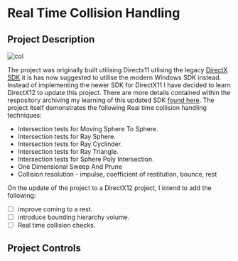 # Real Time Collision Handling
## Project Description
![col](https://github.com/user-attachments/assets/54a49b09-41a1-4010-88be-4d6edef1cbc3)

The project was originally built utilising Directx11  utlising the legacy [DirectX SDK](https://www.microsoft.com/en-gb/download/details.aspx?id=6812) it is has now suggested to utilise the modern Windows SDK instead. Instead of implementing the newer SDK for DirectX11 I have decided to learn DirectX12 to update this project. There are more details contained within the respository archiving my learning of this updated SDK [found here](https://github.com/MoAgilah/Introduction-to-Game-Programming-with-DirectX12).
The project itself demonstrates the following Real time collision handling techniques:
- Intersection tests for Moving Sphere To Sphere.
- Intersection tests for Ray Sphere.
- Intersection tests for Ray Cyclinder.
- Intersection tests for Ray Triangle.
- Intersection tests for Sphere Poly Intersection.
- One Dimensional Sweep And Prune
- Collision resolution - impulse, coefficient of restitution, bounce, rest

On the update of the project to a DirectX12 project, I intend to add the following:
- [ ] improve coming to a rest.
- [ ] introduce bounding hierarchy volume.
- [ ] Real time collision checks.

## Project Controls
